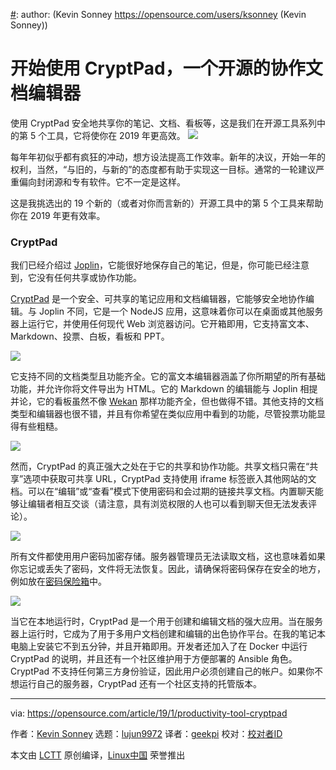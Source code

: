 [#]: collector: (lujun9972)
[#]: translator: (geekpi)
[#]: reviewer: ( )
[#]: publisher: ( )
[#]: url: ( )
[#]: subject: (Get started with CryptPad, an open source collaborative document editor)
[#]: via: (https://opensource.com/article/19/1/productivity-tool-cryptpad)
[#]: author: (Kevin Sonney https://opensource.com/users/ksonney (Kevin Sonney))

开始使用 CryptPad，一个开源的协作文档编辑器
======
使用 CryptPad 安全地共享你的笔记、文档、看板等，这是我们在开源工具系列中的第 5 个工具，它将使你在 2019 年更高效。
![](https://opensource.com/sites/default/files/styles/image-full-size/public/lead-images/web_browser_desktop_devlopment_design_system_computer.jpg?itok=pfqRrJgh)

每年年初似乎都有疯狂的冲动，想方设法提高工作效率。新年的决议，开始一年的权利，当然，“与旧的，与新的”的态度都有助于实现这一目标。通常的一轮建议严重偏向封闭源和专有软件。它不一定是这样。

这是我挑选出的 19 个新的（或者对你而言新的）开源工具中的第 5 个工具来帮助你在 2019 年更有效率。

### CryptPad

我们已经介绍过 [Joplin][1]，它能很好地保存自己的笔记，但是，你可能已经注意到，它没有任何共享或协作功能。

[CryptPad][2] 是一个安全、可共享的笔记应用和文档编辑器，它能够安全地协作编辑。与 Joplin 不同，它是一个 NodeJS 应用，这意味着你可以在桌面或其他服务器上运行它，并使用任何现代 Web 浏览器访问。它开箱即用，它支持富文本、Markdown、投票、白板，看板和 PPT。

![](https://opensource.com/sites/default/files/uploads/cryptpad-1.png)

它支持不同的文档类型且功能齐全。它的富文本编辑器涵盖了你所期望的所有基础功能，并允许你将文件导出为 HTML。它的 Markdown 的编辑能与 Joplin 相提并论，它的看板虽然不像 [Wekan][3] 那样功能齐全，但也做得不错。其他支持的文档类型和编辑器也很不错，并且有你希望在类似应用中看到的功能，尽管投票功能显得有些粗糙。

![](https://opensource.com/sites/default/files/uploads/cryptpad-2.png)

然而，CryptPad 的真正强大之处在于它的共享和协作功能。共享文档只需在“共享”选项中获取可共享 URL，CryptPad 支持使用 iframe 标签嵌入其他网站的文档。可以在“编辑”或“查看”模式下使用密码和会过期的链接共享文档。内置聊天能够让编辑者相互交谈（请注意，具有浏览权限的人也可以看到聊天但无法发表评论）。

![](https://opensource.com/sites/default/files/pictures/cryptpad-3.png)

所有文件都使用用户密码加密存储。服务器管理员无法读取文档，这也意味着如果你忘记或丢失了密码，文件将无法恢复。因此，请确保将密码保存在安全的地方，例如放在[密码保险箱][4]中。

![](https://opensource.com/sites/default/files/uploads/cryptpad-4.png)

当它在本地运行时，CryptPad 是一个用于创建和编辑文档的强大应用。当在服务器上运行时，它成为了用于多用户文档创建和编辑的出色协作平台。在我的笔记本电脑上安装它不到五分钟，并且开箱即用。开发者还加入了在 Docker 中运行 CryptPad 的说明，并且还有一个社区维护用于方便部署的 Ansible 角色。CryptPad 不支持任何第三方身份验证，因此用户必须创建自己的帐户。如果你不想运行自己的服务器，CryptPad 还有一个社区支持的托管版本。


--------------------------------------------------------------------------------

via: https://opensource.com/article/19/1/productivity-tool-cryptpad

作者：[Kevin Sonney][a]
选题：[lujun9972][b]
译者：[geekpi](https://github.com/geekpi)
校对：[校对者ID](https://github.com/校对者ID)

本文由 [LCTT](https://github.com/LCTT/TranslateProject) 原创编译，[Linux中国](https://linux.cn/) 荣誉推出

[a]: https://opensource.com/users/ksonney (Kevin Sonney)
[b]: https://github.com/lujun9972
[1]: https://opensource.com/article/19/1/productivity-tool-joplin
[2]: https://cryptpad.fr/index.html
[3]: https://opensource.com/article/19/1/productivity-tool-wekan
[4]: https://opensource.com/article/18/4/3-password-managers-linux-command-line
